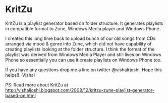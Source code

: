 KritZu
======

KritZu is a playlist generator based on folder structure. It generates playlists in compatible format to Zune, Windows Media player and Windows Phone.

I created this long time back to upload bunch of our old songs from CDs arranged via mood & genre into Zune, which did not have capability of creating playlists looking at the folder structure.  I think the format of the playlist was derived from Windows Media Player and still lives on Windows Phone so essentially you can use it create playlists on Windows Phone too.

If you have any questions drop me a line on twitter @vishalrjoshi.  Hope this helps!!
-Vishal

PS: Read more about KritZu at http://vishaljoshi.blogspot.com/2008/12/kritzu-zune-playlist-generator-based-on.html

